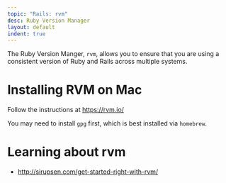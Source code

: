 ```yaml
---
topic: "Rails: rvm"
desc: Ruby Version Manager
layout: default
indent: true
---
```


The Ruby Version Manger, `rvm`, allows you to ensure that you are using a consistent version of Ruby and Rails across multiple systems.

# Installing RVM on Mac

Follow the instructions at <https://rvm.io/>

You may need to install `gpg` first, which is best installed via `homebrew`.


# Learning about rvm

* http://sirupsen.com/get-started-right-with-rvm/
